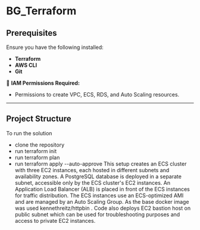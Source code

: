 # BG_Terraform

##  **Prerequisites**
Ensure you have the following installed:
- **Terraform** 
- **AWS CLI** 
- **Git** 

🔹 **IAM Permissions Required:**
- Permissions to create VPC, ECS, RDS, and Auto Scaling resources.

---

##  **Project Structure**
To run the solution 
- clone the repository 
- run terraform init 
- run terraform plan 
- run terraform apply --auto-approve 
This setup creates an ECS cluster with three EC2 instances, each hosted in different subnets and availability zones. A PostgreSQL database is deployed in a separate subnet, accessible only by the ECS cluster's EC2 instances. An Application Load Balancer (ALB) is placed in front of the ECS instances for traffic distribution. The ECS instances use an ECS-optimized AMI and are managed by an Auto Scaling Group. As the base docker image was used kennethreitz/httpbin . 
Code also deploys EC2 bastion host on public subnet which can be used for troubleshooting purposes and access to private EC2 instances. 



